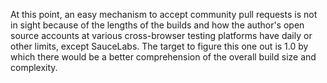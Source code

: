 At this point, an easy mechanism to accept community pull requests is not in sight because of the lengths of the builds and how the author's open source accounts at various cross-browser testing platforms have daily or other limits, except SauceLabs. The target to figure this one out is 1.0 by which there would be a better comprehension of the overall build size and complexity.
